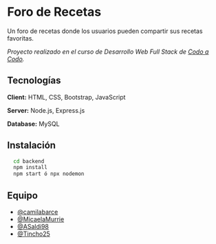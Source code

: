 # Foro de Recetas

Un foro de recetas donde los usuarios pueden compartir sus recetas favoritas.

*Proyecto realizado en el curso de Desarrollo Web Full Stack de [Codo a Codo](https://buenosaires.gob.ar/educacion/codo-codo-40).*

## Tecnologías

**Client:** HTML, CSS, Bootstrap, JavaScript

**Server:** Node.js, Express.js

**Database:** MySQL

## Instalación

```bash
  cd backend
  npm install 
  npm start ó npx nodemon
```

## Equipo

- [@camilabarce](https://www.github.com/camilabarce)
- [@MicaelaMurrie](https://www.github.com/MicaelaMurrie)
- [@ASaldi98](https://www.github.com/ASaldi98)
- [@Tincho25](https://www.github.com/Tincho25)